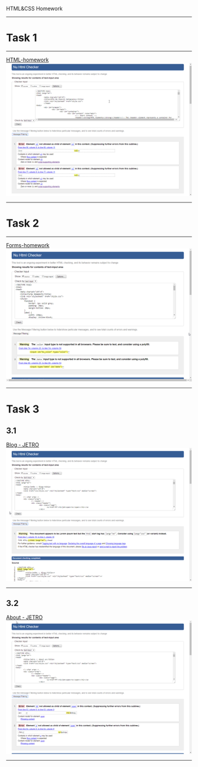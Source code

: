 HTML&CSS Homework
<hr>
<h1>Task 1</h1>
<hr>
<p>
	<a href="HTML-HomeWork/index.html">HTML-homework</a>
	<img src="Valid html-hw.png">
</p>
<hr>
<h1>Task 2</h1>
<hr>
<p>
	<a href="Forms-homework/index.html">Forms-homework</a>
	<img src="Valid forms-hw.png">
</p>
<hr>
<h1>Task 3</h1>
	<h2>3.1</h2>
	<a href="CSS-homework/blog.html">Blog - JETRO</a>
	<img src="Valid css-hw.png">
	<hr>
	<h2>3.2</h2>
	<a href="CSS-homework/about.html">About - JETRO</a>
	<img src="Valid css-hw2.png">
<hr>